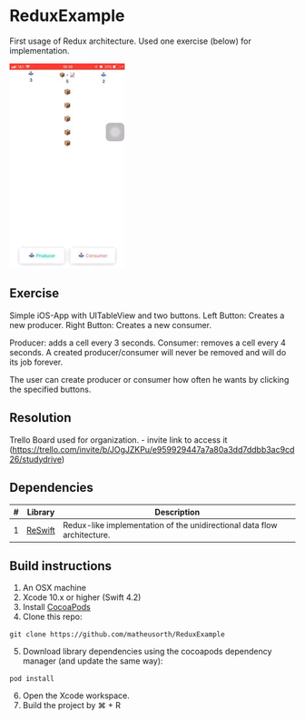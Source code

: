 # ReduxExample

First usage of Redux architecture. Used one exercise (below) for implementation.

![](VisualStateChanges.gif)

## Exercise

Simple iOS-App with UITableView and two buttons.
Left Button: Creates a new producer.
Right Button: Creates a new consumer.

Producer: adds a cell every 3 seconds.
Consumer: removes a cell every 4 seconds.
A created producer/consumer will never be removed and will do its job forever.

The user can create producer or consumer how often he wants by clicking the specified buttons.

## Resolution

Trello Board used for organization. - invite link to access it (https://trello.com/invite/b/JOgJZKPu/e959929447a7a80a3dd7ddbb3ac9cd26/studydrive)

## Dependencies
|#|Library|Description|
|-|-|-|
|1|[ReSwift](https://github.com/ReSwift/ReSwift)|Redux-like implementation of the unidirectional data flow architecture.|

## Build instructions

1. An OSX machine
2. Xcode 10.x or higher (Swift 4.2)
3. Install [CocoaPods](https://cocoapods.org/) 
4. Clone this repo:
```
git clone https://github.com/matheusorth/ReduxExample
```
5. Download library dependencies using the cocoapods dependency manager (and update the same way):
```
pod install
```
6. Open the Xcode workspace.
7. Build the project by ⌘ + R
